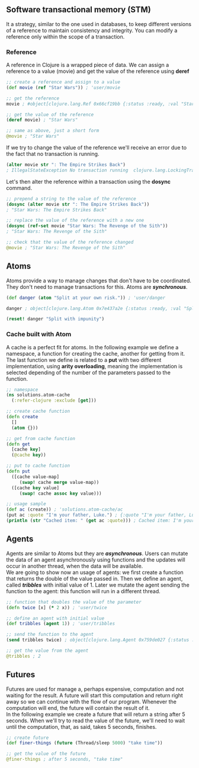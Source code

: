 ## Software transactional memory (STM)
It a strategy, similar to the one used in databases, to keep different versions of a reference to maintain consistency and integrity. You can modify a reference only within the scope of a transaction.

### Reference
A reference in Clojure is a wrapped piece of data. We can assign a reference to a value (movie) and get the value of the reference using **deref**

```clojure
;; create a reference and assign to a value
(def movie (ref "Star Wars")) ; 'user/movie

;; get the reference
movie ; #object[clojure.lang.Ref 0x66cf19bb {:status :ready, :val "Star Wars"}]

;; get the value of the reference
(deref movie) ; "Star Wars"

;; same as above, just a short form
@movie ; "Star Wars"
```

If we try to change the value of the reference we'll receive an error due to the fact that no transaction is running.

```clojure
(alter movie str ": The Empire Strikes Back")
; IllegalStateException No transaction running  clojure.lang.LockingTransaction.getEx (LockingTransaction.java:208)
```

Let's then alter the reference within a transaction using the **dosync** command.

```clojure
;; prepend a string to the value of the reference
(dosync (alter movie str ": The Empire Strikes Back"))
; "Star Wars: The Empire Strikes Back"

;; replace the value of the reference with a new one
(dosync (ref-set movie "Star Wars: The Revenge of the Sith"))
; "Star Wars: The Revenge of the Sith"

;; check that the value of the reference changed
@movie ; "Star Wars: The Revenge of the Sith"
```

## Atoms
Atoms provide a way to manage changes that don't have to be coordinated. They don't need to manage transactions for this. Atoms are ***synchronous***.

```clojure
(def danger (atom "Split at your own risk.")) ; 'user/danger

danger ; object[clojure.lang.Atom 0x7e437a2e {:status :ready, :val "Split at your own risk."}]

(reset! danger "Split with impunity")
```

### Cache built with Atom
A cache is a perfect fit for atoms. In the following example we define a namespace, a function for creating the cache, another for getting from it. The last function we define is related to a **put** with two different implementation, using **arity overloading**, meaning the implementation is selected depending of the number of the parameters passed to the function.

```clojure
;; namespace
(ns solutions.atom-cache
  (:refer-clojure :exclude [get]))

;; create cache function
(defn create
  []
  (atom {}))

;; get from cache function
(defn get
  [cache key]
  (@cache key))

;; put to cache function
(defn put
  ([cache value-map]
     (swap! cache merge value-map))
  ([cache key value]
     (swap! cache assoc key value)))

;; usage sample
(def ac (create)) ; 'solutions.atom-cache/ac
(put ac :quote "I'm your father, Luke.") ; {:quote "I'm your father, Luke."}
(println (str "Cached item: " (get ac :quote))) ; Cached item: I'm your father, Luke.
```

## Agents
Agents are similar to Atoms but they are ***asynchronous***. Users can mutate the data of an agent asynchronously using functions and the updates will occur in another thread, when the data will be available.  
We are going to show now an usage of agents: we first create a function that returns the double of the value passed in. Then we define an agent, called ***tribbles*** with initial value of 1. Later we mutate the agent sending the function to the agent: this function will run in a different thread.

```clojure
;; function that doubles the value of the parameter
(defn twice [x] (* 2 x)) ; 'user/twice

;; define an agent with initial value
(def tribbles (agent 1)) ; 'user/tribbles

;; send the function to the agent
(send tribbles twice) ; object[clojure.lang.Agent 0x759de027 {:status :ready, :val 2}]

;; get the value from the agent
@tribbles ; 2
```

## Futures
Futures are used for manage a, perhaps expensive, computation and not waiting for the result. A future will start this computation and return right away so we can continue with the flow of our program. Whenever the computation will end, the future will contain the result of it.  
In the following example we create a future that will return a string after 5 seconds. When we'll try to read the value of the future, we'll need to wait until the computation, that, as said, takes 5 seconds, finishes.

```clojure
;; create future
(def finer-things (future (Thread/sleep 5000) "take time"))

;; get the value of the future
@finer-things ; after 5 seconds, "take time"
```
